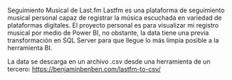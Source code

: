 Seguimiento Musical de Last.fm
Lastfm es una plataforma de seguimiento musical personal capaz de registrar la música escuchada en variedad de plataformas digitales. El proyecto personal es para visualizar mi registro musical por medio de Power BI, no obstante, la data tiene una previa transformación en SQL Server para que llegue lo más limpia posible a la herramienta BI.

La data se descarga en un archivo .csv desde una herramienta de un tercero: https://benjaminbenben.com/lastfm-to-csv/
